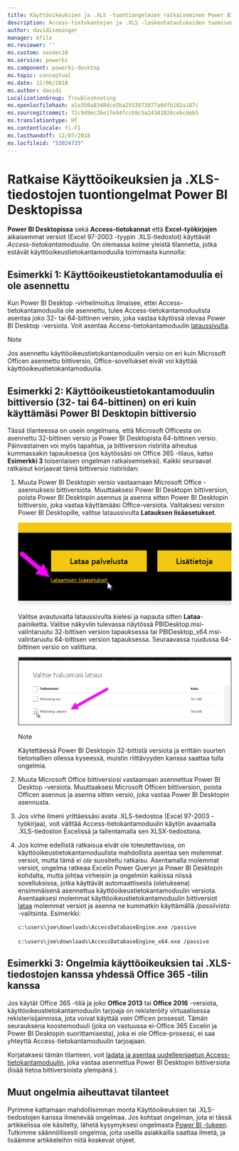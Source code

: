 ```yaml
---
title: Käyttöoikeuksien ja .XLS -tuontiongelmien ratkaiseminen Power BI Desktopissa
description: Access-tietokantojen ja .XLS -laskentataulukoiden tuomisen ongelmien korjaaminen Power BI Desktopissa ja Power Queryssa
author: davidiseminger
manager: kfile
ms.reviewer: ''
ms.custom: seodec18
ms.service: powerbi
ms.component: powerbi-desktop
ms.topic: conceptual
ms.date: 12/06/2018
ms.author: davidi
LocalizationGroup: Troubleshooting
ms.openlocfilehash: a1a350a8348dce5ba2553873077a0dfb102a187c
ms.sourcegitcommit: 72c9d9ec26e17e94fccb9c5a24301028cebcdeb5
ms.translationtype: HT
ms.contentlocale: fi-FI
ms.lasthandoff: 12/07/2018
ms.locfileid: "53024725"
---
```

# <a name="resolve-issues-importing-access-and-xls-files-in-power-bi-desktop"></a>Ratkaise Käyttöoikeuksien ja .XLS-tiedostojen tuontiongelmat Power BI Desktopissa
**Power BI Desktopissa** sekä **Access-tietokannat** että **Excel-työkirjojen** aikaisemmat versiot (Excel 97-2003 -tyypin .XLS-tiedostot) käyttävät *Access-tietokantamoduulia*. On olemassa kolme yleistä tilannetta, jotka estävät käyttöoikeustietokantamoduulia toimimasta kunnolla:

## <a name="situation-1-no-access-database-engine-installed"></a>Esimerkki 1: Käyttöoikeustietokantamoduulia ei ole asennettu
Kun Power BI Desktop -virheilmoitus ilmaisee, ettei Access-tietokantamoduulia ole asennettu, tulee Access-tietokantamoduulista asentaa joko 32- tai 64-bittinen versio, joka vastaa käytössä olevaa Power BI Desktop -versiota. Voit asentaa Access-tietokantamoduulin [lataussivulta](http://www.microsoft.com/download/details.aspx?id=13255).

>[!NOTE]
>Jos asennettu käyttöoikeustietokantamoduulin versio on eri kuin Microsoft Officen asennettu bittiversio, Office-sovellukset eivät voi käyttää käyttöoikeustietokantamoduulia.

## <a name="situation-2-the-access-database-engine-bit-version-32-bit-or-64-bit-is-different-from-your-power-bi-desktop-bit-version"></a>Esimerkki 2: Käyttöoikeustietokantamoduulin bittiversio (32- tai 64-bittinen) on eri kuin käyttämäsi Power BI Desktopin bittiversio
Tässä tilanteessa on usein ongelmana, että Microsoft Officesta on asennettu 32-bittinen versio ja Power BI Desktopista 64-bittinen versio. Päinvastainen voi myös tapahtua, ja bittiversion ristiriita aiheutua kummassakin tapauksessa (jos käytössäsi on Office 365 -tilaus, katso **Esimerkki 3** toisenlaisen ongelman ratkaisemiseksi). Kaikki seuraavat ratkaisut korjaavat tämä bittiversio ristiriidan:

1. Muuta Power BI Desktopin versio vastaamaan Microsoft Office -asennuksesi bittiversiota. Muuttaaksesi Power BI Desktopin bittiversion, poista Power BI Desktopin asennus ja asenna sitten Power BI Desktopin bittiversio, joka vastaa käyttämääsi Office-versiota. Valitaksesi version Power BI Desktopille, valitse lataussivulta **Latauksen lisäasetukset**.
   
   ![](media/desktop-access-database-errors/desktop-access-errors-1.png)
   
   Valitse avautuvalta lataussivulta kielesi ja napauta sitten **Lataa**-painiketta. Valitse näkyviin tulevassa näytössä PBIDesktop.msi-valintaruutu 32-bittisen version tapauksessa tai PBIDesktop_x64.msi-valintaruutu 64-bittisen version tapauksessa. Seuraavassa ruudussa 64-bittinen versio on valittuna.
   
   ![](media/desktop-access-database-errors/desktop-access-errors-2.png)
   
   >[!NOTE]
   >Käytettäessä Power BI Desktopin 32-bittistä versiota ja erittäin suurten tietomallien ollessa kyseessä, muistin riittävyyden kanssa saattaa tulla ongelmia.
2. Muuta Microsoft Office bittiversiosi vastaamaan asennettua Power BI Desktop -versiota. Muuttaaksesi Microsoft Officen bittiversion, poista Officen asennus ja asenna sitten versio, joka vastaa Power BI Desktopin asennusta.
3. Jos virhe ilmeni yrittäessäsi avata .XLS-tiedostoa (Excel 97-2003 -työkirjaa), voit välttää Access-tietokantamoduulin käytön avaamalla .XLS-tiedoston Excelissä ja tallentamalla sen XLSX-tiedostona.
4. Jos kolme edellistä ratkaisua eivät ole toteutettavissa, on käyttöoikeustietokantamoduulista mahdollista asentaa sen molemmat versiot, mutta tämä *ei ole* suositeltu ratkaisu. Asentamalla molemmat versiot, ongelma ratkeaa Excelin Power Queryn ja Power BI Desktopin kohdalta, mutta johtaa virheisiin ja ongelmiin kaikissa niissä sovelluksissa, jotka käyttävät automaattisesta (oletuksena) ensimmäisenä asennettua käyttöoikeustietokantamoduulin versiota. Asentaaksesi molemmat käyttöoikeustietokantamoduulin bittiversiot [lataa](http://www.microsoft.com/download/details.aspx?id=13255) molemmat versiot ja asenna ne kummatkin käyttämällä */passiivista* -valitsinta. Esimerkki:
   
       c:\users\joe\downloads\AccessDatabaseEngine.exe /passive
   
       c:\users\joe\downloads\AccessDatabaseEngine_x64.exe /passive

## <a name="situation-3-trouble-using-access-or-xls-files-with-an-office-365-subscription"></a>Esimerkki 3: Ongelmia käyttöoikeuksien tai .XLS-tiedostojen kanssa yhdessä Office 365 -tilin kanssa
Jos käytät Office 365 -tiliä ja joko **Office 2013** tai **Office 2016** -versiota, käyttöoikeustietokantamoduulin tarjoaja on rekisteröity virtuaalisessa rekisterisijainnissa, jota voivat käyttää *vain* Officen prosessit. Tämän seurauksena koostemoduuli (joka on vastuussa ei-Office 365 Excelin ja Power BI Desktopin suorittamisesta), joka ei ole Office-prosessi, ei saa yhteyttä  Access-tietokantamoduulin tarjoajaan.

Korjataksesi tämän tilanteen, voit [ladata ja asentaa uudelleenjaetun Access-tietokantamoduulin](http://www.microsoft.com/download/details.aspx?id=13255), joka vastaa asennettua Power BI Desktopin bittiversiota (lisää tietoa bittiversioista ylempänä ).

## <a name="other-situations-that-cause-import-issues"></a>Muut ongelmia aiheuttavat tilanteet
Pyrimme kattamaan mahdollisimman monta Käyttöoikeuksien tai .XLS-tiedostojen kanssa ilmenevää ongelmaa. Jos kohtaat ongelman, jota ei tässä artikkelissa ole käsitelty, lähetä kysymyksesi ongelmasta [Power BI -tukeen](https://powerbi.microsoft.com/support/). Tutkimme säännöllisesti ongelmia, joita useilla asiakkailla saattaa ilmetä, ja lisäämme artikkeleihin niitä koskevat ohjeet.

